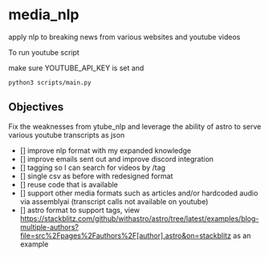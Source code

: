 # media_nlp
apply nlp to breaking news from various websites and youtube videos


To run youtube script

make sure YOUTUBE_API_KEY is set and 
```
python3 scripts/main.py
```
## Objectives

Fix the weaknesses from ytube_nlp and leverage the ability of astro to serve various youtube transcripts as json
- [] improve nlp format with my expanded knowledge
- [] improve emails sent out and improve discord integration
- [] tagging so I can search for videos by /tag
- [] single csv as before with redesigned format
- [] reuse code that is available
- [] support other media formats such as articles and/or hardcoded audio via assemblyai (transcript calls not available on youtube)
- [] astro format to support tags, view https://stackblitz.com/github/withastro/astro/tree/latest/examples/blog-multiple-authors?file=src%2Fpages%2Fauthors%2F[author].astro&on=stackblitz as an example